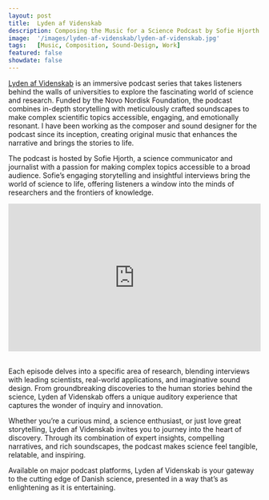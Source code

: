 ```yaml
---
layout: post
title:  Lyden af Videnskab
description: Composing the Music for a Science Podcast by Sofie Hjorth
image:  '/images/lyden-af-videnskab/lyden-af-videnskab.jpg'
tags:   [Music, Composition, Sound-Design, Work]
featured: false
showdate: false
---
```


[Lyden af Videnskab](https://www.lydenafvidenskab.dk/) is an immersive podcast series that takes listeners behind the walls of universities to explore the fascinating world of science and research. Funded by the Novo Nordisk Foundation, the podcast combines in-depth storytelling with meticulously crafted soundscapes to make complex scientific topics accessible, engaging, and emotionally resonant. I have been working as the composer and sound designer for the podcast since its inception, creating original music that enhances the narrative and brings the stories to life.

The podcast is hosted by Sofie Hjorth, a science communicator and journalist with a passion for making complex topics accessible to a broad audience. Sofie’s engaging storytelling and insightful interviews bring the world of science to life, offering listeners a window into the minds of researchers and the frontiers of knowledge.

<iframe width="100%" height="295" src="https://embeds.audioboom.com/channels/5034600/embed?player_theme=dark&amp;v=202301" style="background-color: transparent; display: block; padding: 0; width: 100%" frameborder="0" allowtransparency="allowtransparency" scrolling="no" title="Audioboom player" allow="autoplay" sandbox="allow-downloads allow-forms allow-popups allow-same-origin allow-scripts allow-storage-access-by-user-activation allow-top-navigation-by-user-activation"></iframe>

<br>


Each episode delves into a specific area of research, blending interviews with leading scientists, real-world applications, and imaginative sound design. From groundbreaking discoveries to the human stories behind the science, Lyden af Videnskab offers a unique auditory experience that captures the wonder of inquiry and innovation.

Whether you’re a curious mind, a science enthusiast, or just love great storytelling, Lyden af Videnskab invites you to journey into the heart of discovery. Through its combination of expert insights, compelling narratives, and rich soundscapes, the podcast makes science feel tangible, relatable, and inspiring.

Available on major podcast platforms, Lyden af Videnskab is your gateway to the cutting edge of Danish science, presented in a way that’s as enlightening as it is entertaining.

